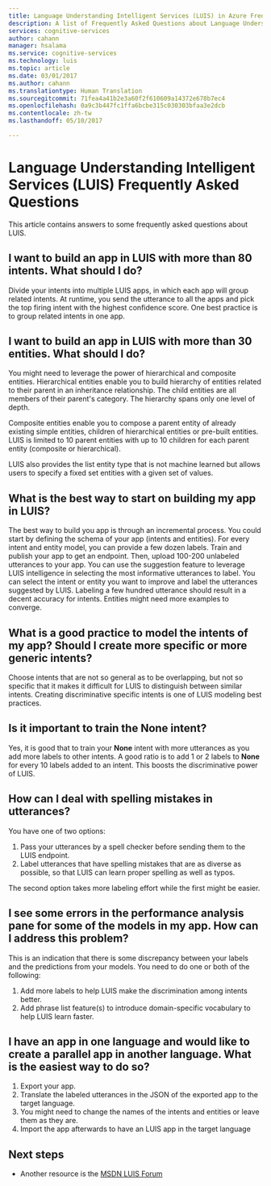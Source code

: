 ```yaml
---
title: Language Understanding Intelligent Services (LUIS) in Azure Frequently Asked Questions | Microsoft Docs
description: A list of Frequently Asked Questions about Language Understanding Intelligent Services (LUIS)
services: cognitive-services
author: cahann
manager: hsalama
ms.service: cognitive-services
ms.technology: luis
ms.topic: article
ms.date: 03/01/2017
ms.author: cahann
ms.translationtype: Human Translation
ms.sourcegitcommit: 71fea4a41b2e3a60f2f610609a14372e678b7ec4
ms.openlocfilehash: 0a9c3b447fc1ffa6bcbe315c030303bfaa3e2dcb
ms.contentlocale: zh-tw
ms.lasthandoff: 05/10/2017

---
```

# <a name="language-understanding-intelligent-services-luis-frequently-asked-questions"></a>Language Understanding Intelligent Services (LUIS) Frequently Asked Questions

This article contains answers to some frequently asked questions about LUIS.


## <a name="i-want-to-build-an-app-in-luis-with-more-than-80-intents-what-should-i-do"></a>I want to build an app in LUIS with more than 80 intents. What should I do?

Divide your intents into multiple LUIS apps, in which each app will group related intents. At runtime, you send the utterance to all the apps and pick the top firing intent with the highest confidence score. One best practice is to group related intents in one app.


## <a name="i-want-to-build-an-app-in-luis-with-more-than-30-entities-what-should-i-do"></a>I want to build an app in LUIS with more than 30 entities. What should I do?

You might need to leverage the power of hierarchical and composite entities. Hierarchical entities enable you to build hierarchy of entities related to their parent in an inheritance relationship. The child entities are all members of their parent's category. The hierarchy spans only one level of depth. 

Composite entities enable you to compose a parent entity of already existing simple entities, children of hierarchical entities or pre-built entities. LUIS is limited to 10 parent entities with up to 10 children for each parent entity (composite or hierarchical). 

LUIS also provides the list entity type that is not machine learned but allows users to specify a fixed set entities with a given set of values. 

## <a name="what-is-the-best-way-to-start-on-building-my-app-in-luis"></a>What is the best way to start on building my app in LUIS?

The best way to build you app is through an incremental process. You could start by defining the schema of your app (intents and entities). For every intent and entity model, you can provide a few dozen labels. Train and publish your app to get an endpoint. Then, upload 100-200 unlabeled utterances to your app. You can use the suggestion feature to leverage LUIS intelligence in selecting the most informative utterances to label. You can select the intent or entity you want to improve and label the utterances suggested by LUIS. Labeling a few hundred utterance should result in a decent accuracy for intents. Entities might need more examples to converge.

## <a name="what-is-a-good-practice-to-model-the-intents-of-my-app-should-i-create-more-specific-or-more-generic-intents"></a>What is a good practice to model the intents of my app? Should I create more specific or more generic intents?

Choose intents that are not so general as to be overlapping, but not so specific that it makes it difficult for LUIS to distinguish between similar intents. Creating discriminative specific intents is one of LUIS modeling best practices.

## <a name="is-it-important-to-train-the-none-intent"></a>Is it important to train the None intent?

Yes, it is good that to train your **None** intent with more utterances as you add more labels to other intents. A good ratio is to add 1 or 2 labels to **None** for every 10 labels added to an intent. This boosts the discriminative power of LUIS.

## <a name="how-can-i-deal-with-spelling-mistakes-in-utterances"></a>How can I deal with spelling mistakes in utterances?

You have one of two options: 
1.    Pass your utterances by a spell checker before sending them to the LUIS endpoint.
2.    Label utterances that have spelling mistakes that are as diverse as possible, so that LUIS can learn proper spelling as well as typos.

The second option takes more labeling effort while the first might be easier.

## <a name="i-see-some-errors-in-the-performance-analysis-pane-for-some-of-the-models-in-my-app-how-can-i-address-this-problem"></a>I see some errors in the performance analysis pane for some of the models in my app. How can I address this problem?

This is an indication that there is some discrepancy between your labels and the predictions from your models. You need to do one or both of the following:
1.    Add more labels to help LUIS make the discrimination among intents better.
2.    Add phrase list feature(s) to introduce domain-specific vocabulary to help LUIS learn faster.


## <a name="i-have-an-app-in-one-language-and-would-like-to-create-a-parallel-app-in-another-language-what-is-the-easiest-way-to-do-so"></a>I have an app in one language and would like to create a parallel app in another language. What is the easiest way to do so?
1.    Export your app.
2.    Translate the labeled utterances in the JSON of the exported app to the target language.
3.    You might need to change the names of the intents and entities or leave them as they are.
4.    Import the app afterwards to have an LUIS app in the target language


## <a name="next-steps"></a>Next steps

* Another resource is the [MSDN LUIS Forum](https://social.msdn.microsoft.com/forums/azure/home?forum=LUIS) 


